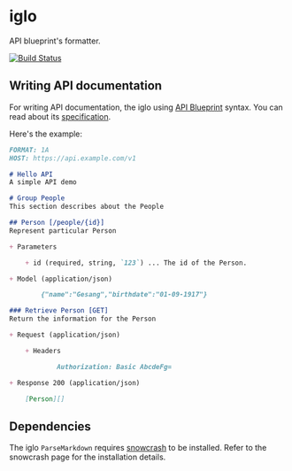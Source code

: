 # iglo

API blueprint's formatter.

[![Build Status](https://drone.io/github.com/subosito/iglo/status.png)](https://drone.io/github.com/subosito/iglo/latest)

## Writing API documentation

For writing API documentation, the iglo using [API Blueprint](http://apiblueprint.org/) syntax. You can read about its [specification](https://github.com/apiaryio/api-blueprint/blob/master/API%20Blueprint%20Specification.md).

Here's the example:

```markdown
FORMAT: 1A
HOST: https://api.example.com/v1

# Hello API
A simple API demo

# Group People
This section describes about the People

## Person [/people/{id}]
Represent particular Person

+ Parameters

    + id (required, string, `123`) ... The id of the Person.

+ Model (application/json)

        {"name":"Gesang","birthdate":"01-09-1917"}

### Retrieve Person [GET]
Return the information for the Person

+ Request (application/json)

    + Headers

            Authorization: Basic AbcdeFg=

+ Response 200 (application/json)

    [Person][]

```

## Dependencies

The iglo `ParseMarkdown` requires [snowcrash](https://github.com/apiaryio/snowcrash) to be installed. Refer to the snowcrash page for the installation details.

